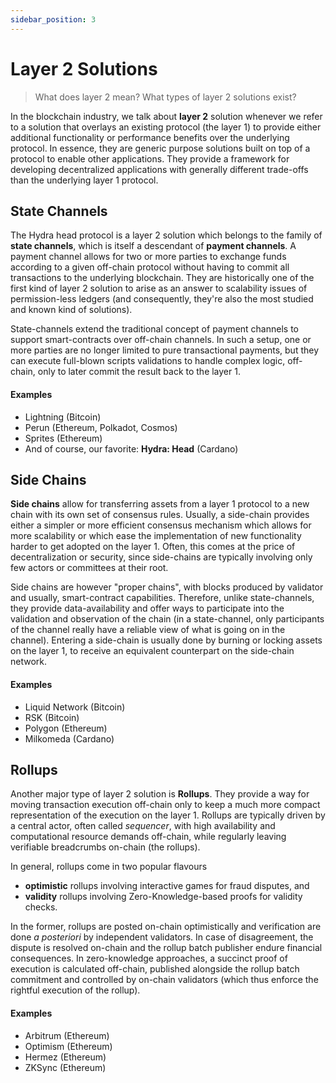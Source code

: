 ```yaml
---
sidebar_position: 3
---
```


# Layer 2 Solutions

> What does layer 2 mean? What types of layer 2 solutions exist? 

In the blockchain industry, we talk about **layer 2** solution whenever we refer to a solution that overlays an existing protocol (the layer 1) to provide either additional functionality or performance benefits over the underlying protocol. In essence, they are generic purpose solutions built on top of a protocol to enable other applications. They provide a framework for developing decentralized applications with generally different trade-offs than the underlying layer 1 protocol.

## State Channels

The Hydra head protocol is a layer 2 solution which belongs to the family of **state channels**, which is itself a descendant of **payment channels**. A payment channel allows for two or more parties to exchange funds according to a given off-chain protocol without having to commit all transactions to the underlying blockchain. They are historically one of the first kind of layer 2 solution to arise as an answer to scalability issues of permission-less ledgers (and consequently, they're also the most studied and known kind of solutions).

State-channels extend the traditional concept of payment channels to support smart-contracts over off-chain channels. In such a setup, one or more parties are no longer limited to pure transactional payments, but they can execute full-blown scripts validations to handle complex logic, off-chain, only to later commit the result back to the layer 1. 

#### Examples

- Lightning (Bitcoin)
- Perun (Ethereum, Polkadot, Cosmos)
- Sprites (Ethereum)
- And of course, our favorite: **Hydra: Head** (Cardano)

## Side Chains

**Side chains** allow for transferring assets from a layer 1 protocol to a new chain with its own set of consensus rules. Usually, a side-chain provides either a simpler or more efficient consensus mechanism which allows for more scalability or which ease the implementation of new functionality harder to get adopted on the layer 1. Often, this comes at the price of decentralization or security, since side-chains are typically involving only few actors or committees at their root. 

Side chains are however "proper chains", with blocks produced by validator and usually, smart-contract capabilities. Therefore, unlike state-channels, they provide data-availability and offer ways to participate into the validation and observation of the chain (in a state-channel, only participants of the channel really have a reliable view of what is going on in the channel). Entering a side-chain is usually done by burning or locking assets on the layer 1, to receive an equivalent counterpart on the side-chain network. 

#### Examples

- Liquid Network (Bitcoin)
- RSK (Bitcoin)
- Polygon (Ethereum)
- Milkomeda (Cardano)

## Rollups

Another major type of layer 2 solution is **Rollups**. They provide a way for moving transaction execution off-chain only to keep a much more compact representation of the execution on the layer 1. Rollups are typically driven by a central actor, often called _sequencer_, with high availability and computational resource demands off-chain, while regularly leaving verifiable breadcrumbs on-chain (the rollups).

In general, rollups come in two popular flavours 
+ **optimistic** rollups involving interactive games for fraud disputes, and
+ **validity** rollups involving Zero-Knowledge-based proofs for validity checks.

In the former, rollups are posted on-chain optimistically and verification are done _a posteriori_ by independent validators. In case of disagreement, the dispute is resolved on-chain and the rollup batch publisher endure financial consequences. In zero-knowledge approaches, a succinct proof of execution is calculated off-chain, published alongside the rollup batch commitment and controlled by on-chain validators (which thus enforce the rightful execution of the rollup). 

#### Examples

- Arbitrum (Ethereum)
- Optimism (Ethereum)
- Hermez (Ethereum)
- ZKSync (Ethereum)
